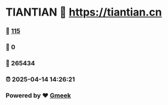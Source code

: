 # TIANTIAN :link: https://tiantian.cn 
### :page_facing_up: [115](https://tiantian.cn/tag.html) 
### :speech_balloon: 0 
### :hibiscus: 265434 
### :alarm_clock: 2025-04-14 14:26:21 
### Powered by :heart: [Gmeek](https://github.com/Meekdai/Gmeek)

